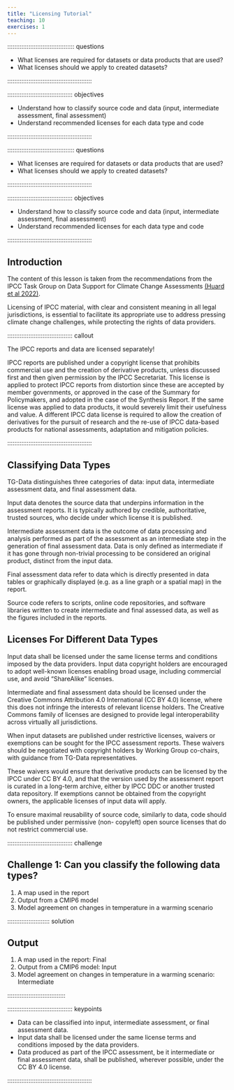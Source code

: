 ```yaml
---
title: "Licensing Tutorial"
teaching: 10
exercises: 1
---
```


:::::::::::::::::::::::::::::::::::::: questions

- What licenses are required for datasets or data products that are used?
- What licenses should we apply to created datasets?

::::::::::::::::::::::::::::::::::::::::::::::::

::::::::::::::::::::::::::::::::::::: objectives

- Understand how to classify source code and data (input, intermediate assessment, final assessment)
- Understand recommended licenses for each data type and code

::::::::::::::::::::::::::::::::::::::::::::::::

:::::::::::::::::::::::::::::::::::::: questions 

- What licenses are required for datasets or data products that are used?
- What licenses should we apply to created datasets?

::::::::::::::::::::::::::::::::::::::::::::::::

::::::::::::::::::::::::::::::::::::: objectives

- Understand how to classify source code and data (input, intermediate assessment, final assessment)
- Understand recommended licenses for each data type and code

::::::::::::::::::::::::::::::::::::::::::::::::

## Introduction

The content of this lesson is taken from the
recommendations from the IPCC Task Group on
Data Support for Climate Change Assessments
[(Huard et al 2022)](https://zenodo.org/records/7431834).

Licensing of IPCC material, with clear and consistent meaning in all legal jurisdictions, is essential to facilitate its
appropriate use to address pressing climate change challenges, while protecting the rights of data providers.

::::::::::::::::::::::::::::::::::::: callout

The IPCC reports and data are licensed separately!

IPCC reports are published under a copyright license that prohibits commercial use and the creation of derivative
products, unless discussed first and then given permission by the IPCC Secretariat. This license is applied to protect IPCC reports from distortion since these are accepted by member
governments, or approved in the case of the Summary for Policymakers, and adopted in the case of the Synthesis
Report. If the same license was applied to data products, it would severely limit their usefulness and value. A different
IPCC data license is required to allow the creation of derivatives for the pursuit of research and the re-use of IPCC
data-based products for national assessments, adaptation and mitigation policies.

::::::::::::::::::::::::::::::::::::::::::::::::

## Classifying Data Types

TG-Data distinguishes
three categories of data: input data, intermediate assessment data, and final assessment data.

Input data denotes the source data that underpins information in the assessment reports. It is typically authored by
credible, authoritative, trusted sources, who decide under which license it is published.

Intermediate assessment data is the outcome of data processing and analysis performed as part of the assessment
as an intermediate step in the generation of final assessment data. Data is only defined as intermediate if it has gone
through non-trivial processing to be considered an original product, distinct from the input data.

Final assessment data refer to data which is directly presented in data tables or graphically displayed (e.g. as a line
graph or a spatial map) in the report.

Source code refers to scripts, online code repositories, and software libraries written to create intermediate and final
assessed data, as well as the figures included in the reports.

## Licenses For Different Data Types

Input data shall be licensed under the
same license terms and conditions imposed by the data providers.
Input data copyright holders are encouraged to adopt well-known licenses enabling broad usage, including
commercial use, and avoid “ShareAlike” licenses.

Intermediate and final assessment data should be licensed under the Creative Commons Attribution 4.0
International (CC BY 4.0) license, where this does not infringe the interests of relevant license holders. The
Creative Commons family of licenses are designed to provide legal interoperability across virtually all jurisdictions.

When input datasets are published under restrictive licenses, waivers or exemptions can be sought for the IPCC
assessment reports. These waivers should be negotiated with copyright holders by Working Group co-chairs, with
guidance from TG-Data representatives.

These waivers would ensure that derivative products can be licensed by
the IPCC under CC BY 4.0, and that the version used by the assessment report is curated in a long-term archive,
either by IPCC DDC or another trusted data repository.
If exemptions cannot be obtained from the copyright owners, the
applicable licenses of input data will apply.

To ensure maximal reusability of source code, similarly to data, code should be published under permissive (non-
copyleft) open source licenses that do not restrict commercial use.


::::::::::::::::::::::::::::::::::::: challenge

## Challenge 1: Can you classify the following data types?

1. A map used in the report
2. Output from a CMIP6 model
3. Model agreement on changes in temperature in a warming scenario

:::::::::::::::::::::::: solution

## Output

1. A map used in the report: Final
2. Output from a CMIP6 model: Input
3. Model agreement on changes in temperature in a warming scenario: Intermediate

:::::::::::::::::::::::::::::::::

::::::::::::::::::::::::::::::::::::: keypoints

- Data can be classified into input, intermediate assessment, or final assessment data.
- Input data shall be licensed under the
  same license terms and conditions imposed by the data providers.
- Data produced as part of the IPCC assessment, be it intermediate or final assessment data, shall be published,
  wherever possible, under the CC BY 4.0 license.

::::::::::::::::::::::::::::::::::::::::::::::::
